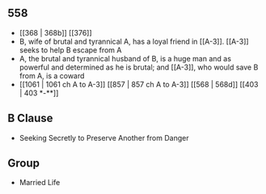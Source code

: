 ## 558
- [[368 | 368b]] [[376]] 
- B, wife of brutal and tyrannical A, has a loyal friend in [[A-3]]. [[A-3]] seeks to help B escape from A
- A, the brutal and tyrannical husband of B, is a huge man and as powerful and determined as he is brutal; and [[A-3]], who would save B from A, is a coward
- [[1061 | 1061 ch A to A-3]] [[857 | 857 ch A to A-3]] [[568 | 568d]] [[403 | 403 *-**]] 

## B Clause
- Seeking Secretly to Preserve Another from Danger

## Group
- Married Life

